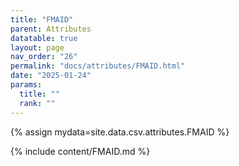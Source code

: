 ```yaml
---
title: "FMAID"
parent: Attributes
datatable: true
layout: page
nav_order: "26"
permalink: "docs/attributes/FMAID.html"
date: "2025-01-24"
params:
  title: ""
  rank: ""
---
```

{% assign mydata=site.data.csv.attributes.FMAID %} 

{% include content/FMAID.md %}
